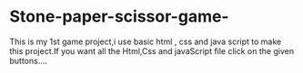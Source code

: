 # Stone-paper-scissor-game-
This is  my 1st game project,i use basic html , css and java script to make this project.If you want all the Html,Css and javaScript file click on the given buttons....
